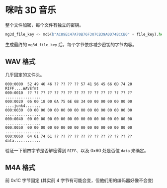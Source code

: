 # 咪咕 3D 音乐

整个文件加密，每个文件有独立的密钥。

```py
mg3d_file_key <- md5(b"AC89EC47A70B76F307CB39A0D74BCCB0" + file_key).hex(upper=true)
```

生成最终的 `mg3d_file_key` 后，每个字节依序减少密钥的字节内容。

## WAV 格式

几乎固定的文件头。

```text
000:0000  52 49 46 46 ?? ?? ?? ?? 57 41 56 45 66 6D 74 20  RIFF....WAVEfmt 
000:0010  ?? ?? ?? ?? ?? ?? ?? ?? ?? ?? ?? ?? ?? ?? ?? ??  ................
000:0020  06 00 18 00 6A 75 6E 6B 34 00 00 00 00 00 00 00  ....junk4.......
000:0030  00 00 00 00 00 00 00 00 00 00 00 00 00 00 00 00  ................
000:0040  00 00 00 00 00 00 00 00 00 00 00 00 00 00 00 00  ................
000:0050  00 00 00 00 00 00 00 00 00 00 00 00 00 00 00 00  ................
000:0060  64 61 74 61 ?? ?? ?? ?? ?? ?? ?? ?? ?? ?? ?? ??  data............
```

验证一下前四字节是否解密得到 `RIFF`、以及 0x60 处是否位 `data` 来确定。

## M4A 格式

前 0x1C 字节固定 (其实前 4 字节有可能会变，但他们用的编码器好像不会变)

